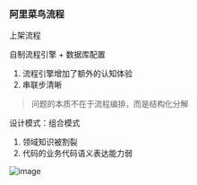 ### 阿里菜鸟流程
上架流程

自制流程引擎 + 数据库配置

1. 流程引擎增加了额外的认知体验
2. 串联步清晰


> 问题的本质不在于流程编排，而是结构化分解

设计模式：组合模式

1. 领域知识被割裂
2. 代码的业务代码语义表达能力弱

![image](https://github.com/zhangcaiqian/algorithm-practice/blob/master/Assets/DDD改造完1.png)
